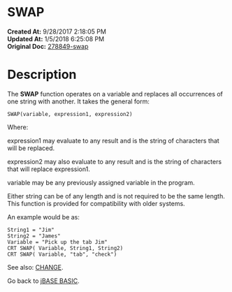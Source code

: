 # SWAP

**Created At:** 9/28/2017 2:18:05 PM  
**Updated At:** 1/5/2018 6:25:08 PM  
**Original Doc:** [278849-swap](https://docs.jbase.com/36868-jbase-basic/278849-swap)  


# Description

The **SWAP** function operates on a variable and replaces all occurrences of one string with another. It takes the general form:

```
SWAP(variable, expression1, expression2)
```

Where:

expression1 may evaluate to any result and is the string of characters that will be replaced.

expression2 may also evaluate to any result and is the string of characters that will replace expression1.

variable may be any previously assigned variable in the program.

Either string can be of any length and is not required to be the same length. This function is provided for compatibility with older systems.

An example would be as:

```
String1 = "Jim"
String2 = "James"
Variable = "Pick up the tab Jim"
CRT SWAP( Variable, String1, String2)
CRT SWAP( Variable, "tab", "check")
```



See also: [CHANGE](./../change).

Go back to [jBASE BASIC](./../jbase-basic-programmers-reference-guide).
